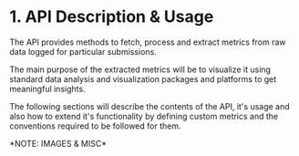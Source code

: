 # 1. API Description & Usage

The API provides methods to fetch, process and extract metrics from raw data logged for particular submissions.

The main purpose of the extracted metrics will be to visualize it using standard data analysis and visualization packages and platforms to get meaningful insights.

The following sections will describe the contents of the API, it's usage and also how to extend it's functionality by defining custom metrics and the conventions required to be followed for them.

\*NOTE: IMAGES & MISC\*
